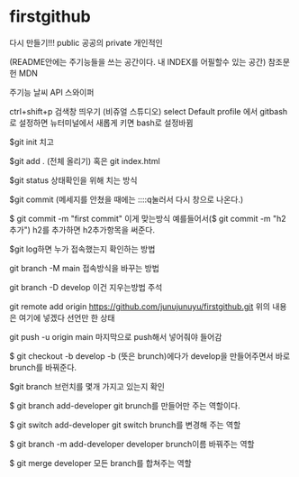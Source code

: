 # firstgithub
다시 만들기!!! public 공공의 private 개인적인

(README안에는 주기능들을 쓰는 공간이다. 내 INDEX를 어필할수 있는 공간)
참조문헌
MDN

주기능
날씨 API 스와이퍼

ctrl+shift+p 검색창 띄우기 (비쥬얼 스튜디오)
select Default profile 에서 gitbash로 설정하면 뉴터미널에서 새롭게 키면 bash로 설정바뀜

$git init 치고

$git add . (전체 올리기) 혹은 git index.html

$git status 상태확인을 위해 치는 방식

$git commit (메세지를 안쳤을 때에는 ::::q눌러서 다시 창으로 나온다.)

$ git commit -m "first commit" 이게 맞는방식 예를들어서($ git commit -m "h2 추가") h2를 추가하면 h2추가항목을 써준다. 

$git log하면 누가 접속했는지 확인하는 방법 

git branch -M main 접속방식을 바꾸는 방법

git branch -D develop 이건 지우는방법 주석

git remote add origin https://github.com/junujunuyu/firstgithub.git
위의 내용은 여기에 넣겠다 선언만 한 상태

git push -u origin main 마지막으로 push해서 넣어줘야 들어감

$ git checkout -b develop      -b (뜻은 brunch)에다가 develop을 만들어주면서 바로 brunch를 바꿔준다.

$git branch                     브런치를 몇개 가지고 있는지 확인

$ git branch add-developer    git brunch를 만들어만 주는 역할이다.

$ git switch add-developer     git switch brunch를 변경해 주는 역할

$ git branch -m add-developer developer     brunch이름 바꿔주는 역할

$ git merge developer               모든 branch를 합쳐주는 역할
